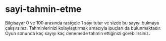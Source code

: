 # sayi-tahmin-etme
Bilgisayar 0 ve 100 arasında rastgele 1 sayı tutar ve sizde bu sayıyı bulmaya çalışırsınız. Tahminlerinizi kolaylaştırmak amacıyla ipuçları da bulunmaktadır.
Oyun sonunda kaç sayıyı kaç denemede tahmin ettiğinizi görebilirsiniz.
